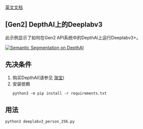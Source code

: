 [英文文档](README.md)

## [Gen2] DepthAI上的Deeplabv3

此示例显示了如何在Gen2 API系统中的DepthAI上运行Deeplabv3+。

[![Semantic Segmentation on DepthAI](https://user-images.githubusercontent.com/32992551/109359126-25a9ed00-7842-11eb-9071-cddc7439e3ca.png)](https://www.youtube.com/watch?v=zjcUChyyNgI "Deeplabv3+ Custom Training for DepthAI")

## 先决条件

1. 购买DepthAI(请参见 [淘宝](https://item.taobao.com/item.htm?id=626257175462))
2. 安装依赖
   ```
   python3 -m pip install -r requirements.txt
   ```

## 用法

```
python3 deeplabv3_person_256.py
```
